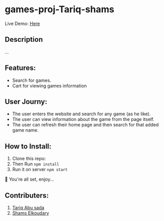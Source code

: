 # games-proj-Tariq-shams
Live Demo: [Here]()
## Description
... 

## Features: 
- Search for games. 
- Cart for viewing games information 

## User Journy: 
- The user enters the website and search for any game (as he like). 
- The user can view information about the game from the page itself. 
- The user can refresh their home page and then search for that added game name. 

## How to Install: 

1. Clone this repo: 
```  ```
2. Then Run ``` npm install ```
3. Run it on server ``` npm start ```
 
 🥳 You're all set, enjoy... 
 
 
 ## Contributers: 
 
 1. [Tariq Abu sada](https://github.com/tariqabusada)
 2. [Shams Elkoudary](https://github.com/shamskhodary)
